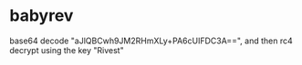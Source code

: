 # babyrev
base64 decode "aJlQBCwh9JM2RHmXLy+PA6cUIFDC3A==", and then rc4 decrypt using the key "Rivest"
